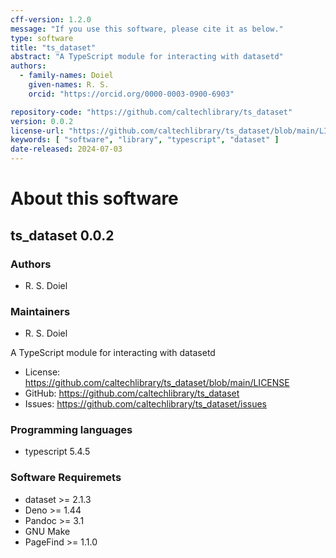 ```yaml
---
cff-version: 1.2.0
message: "If you use this software, please cite it as below."
type: software
title: "ts_dataset"
abstract: "A TypeScript module for interacting with datasetd"
authors:
  - family-names: Doiel
    given-names: R. S.
    orcid: "https://orcid.org/0000-0003-0900-6903"

repository-code: "https://github.com/caltechlibrary/ts_dataset"
version: 0.0.2
license-url: "https://github.com/caltechlibrary/ts_dataset/blob/main/LICENSE"
keywords: [ "software", "library", "typescript", "dataset" ]
date-released: 2024-07-03
---
```


About this software
===================

## ts_dataset 0.0.2

### Authors

- R. S. Doiel


### Maintainers

- R. S. Doiel

A TypeScript module for interacting with datasetd

- License: <https://github.com/caltechlibrary/ts_dataset/blob/main/LICENSE>
- GitHub: <https://github.com/caltechlibrary/ts_dataset>
- Issues: <https://github.com/caltechlibrary/ts_dataset/issues>


### Programming languages

- typescript 5.4.5


### Software Requiremets

- dataset &gt;= 2.1.3
- Deno &gt;= 1.44
- Pandoc &gt;= 3.1
- GNU Make
- PageFind &gt;= 1.1.0

